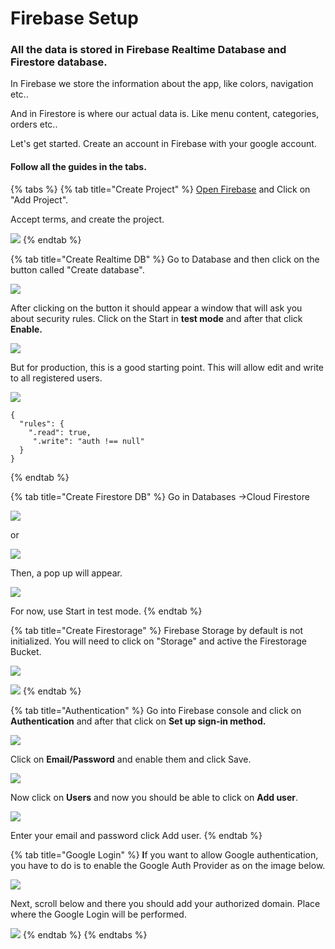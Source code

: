 # Firebase Setup

### All the data is stored in Firebase  Realtime Database and Firestore database.

In Firebase we store the information about the app, like colors, navigation etc..

And in Firestore is where our actual data is. Like menu content, categories, orders etc..

Let's get started. Create an account in Firebase with your google account.

#### Follow all the guides in the tabs. 

{% tabs %}
{% tab title="Create Project" %}
[Open Firebase](https://firebase.google.com) and Click on "Add Project". 

Accept terms, and create the project.

![](../.gitbook/assets/orqmie1lc2wwzkqkwpmaij8a5uz1lewsicncvyru%20%2814%29.png)
{% endtab %}

{% tab title="Create Realtime DB" %}
Go to Database and then click on the button called "Create database".

![](../.gitbook/assets/orqmie1lc2wwzkqkwpmaij8a5uz1lewsicncvyru%20%2816%29.png)

After clicking on the button it should appear a window that will ask you about security rules. Click on the Start in **test mode** and after that click **Enable.**

![](../.gitbook/assets/orqmie1lc2wwzkqkwpmaij8a5uz1lewsicncvyru%20%2811%29.png)

But for production, this is a good starting point. This will allow edit and write to all registered users.

![](../.gitbook/assets/orqmie1lc2wwzkqkwpmaij8a5uz1lewsicncvyru%20%2812%29.png)

```text
{  
  "rules": {  
    ".read": true,  
     ".write": "auth !== null"  
  }  
} 
```
{% endtab %}

{% tab title="Create Firestore DB" %}
Go in Databases -&gt;Cloud Firestore

![](../.gitbook/assets/orqmie1lc2wwzkqkwpmaij8a5uz1lewsicncvyru%20%282%29.png)

or

![](../.gitbook/assets/orqmie1lc2wwzkqkwpmaij8a5uz1lewsicncvyru%20%284%29.png)

Then, a pop up will appear.

![](../.gitbook/assets/orqmie1lc2wwzkqkwpmaij8a5uz1lewsicncvyru%20%2813%29.png)

For now, use Start in test mode.
{% endtab %}

{% tab title="Create Firestorage" %}
Firebase Storage by default is not initialized. You will need to click on "Storage" and active the Firestorage Bucket.

![](../.gitbook/assets/orqmie1lc2wwzkqkwpmaij8a5uz1lewsicncvyru%20%289%29.png)

![](../.gitbook/assets/orqmie1lc2wwzkqkwpmaij8a5uz1lewsicncvyru.png)
{% endtab %}

{% tab title="Authentication" %}
Go into Firebase console and click on **Authentication** and after that click on **Set up sign-in method.**

![](../.gitbook/assets/orqmie1lc2wwzkqkwpmaij8a5uz1lewsicncvyru%20%287%29.png)

Click on **Email/Password** and enable them and click Save.

![](../.gitbook/assets/orqmie1lc2wwzkqkwpmaij8a5uz1lewsicncvyru%20%288%29.png)

Now click on **Users** and now you should be able to click on **Add user**.

![](../.gitbook/assets/orqmie1lc2wwzkqkwpmaij8a5uz1lewsicncvyru%20%2810%29.png)

Enter your email and password click Add user.
{% endtab %}

{% tab title="Google Login" %}
**I**f you want to allow Google authentication, you have to do is to enable the Google Auth Provider as on the image below.

![](../.gitbook/assets/orqmie1lc2wwzkqkwpmaij8a5uz1lewsicncvyru%20%286%29.png)

Next, scroll below and there you should add your authorized domain. Place where the Google Login will be performed.

![](../.gitbook/assets/orqmie1lc2wwzkqkwpmaij8a5uz1lewsicncvyru%20%2817%29.png)
{% endtab %}
{% endtabs %}







